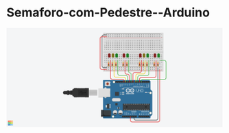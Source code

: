 # Semaforo-com-Pedestre--Arduino
<img src = "https://github.com/evandroocm/Semaforo-com-Pedestre--Arduino/blob/main/semaforo-arduino.png" alt = "">
